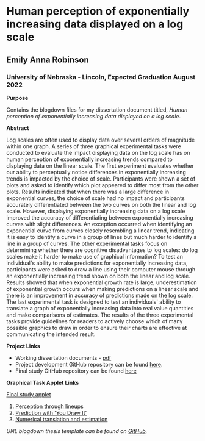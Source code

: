 # Human perception of exponentially increasing data displayed on a log scale
## Emily Anna Robinson
### University of Nebraska - Lincoln, Expected Graduation August 2022

**Purpose**

Contains the blogdown files for my dissertation document titled, *Human perception of exponentially increasing data displayed on a log scale*. 

**Abstract**

Log scales are often used to display data over several orders of magnitude within one graph. A series of three graphical experimental tasks were conducted to evaluate the impact displaying data on the log scale has on human perception of exponentially increasing trends compared to displaying data on the linear scale. The first experiment evaluates whether our ability to perceptually notice differences in exponentially increasing trends is impacted by the choice of scale. Participants were shown a set of plots and asked to identify which plot appeared to differ most from the other plots. Results indicated that when there was a large difference in exponential curves, the choice of scale had no impact and participants accurately differentiated between the two curves on both the linear and log scale. However, displaying exponentially increasing data on a log scale improved the accuracy of differentiating between exponentially increasing curves with slight differences. An exception occurred when identifying an exponential curve from curves closely resembling a linear trend, indicating it is easy to identify a curve in a group of lines but much harder to identify a line in a group of curves. The other experimental tasks focus on determining whether there are cognitive disadvantages to log scales: do log scales make it harder to make use of graphical information? To test an individual's ability to make predictions for exponentially increasing data, participants were asked to draw a line using their computer mouse through an exponentially increasing trend shown on both the linear and log scale. Results showed that when exponential growth rate is large, underestimation of exponential growth occurs when making predictions on a linear scale and there is an improvement in accuracy of predictions made on the log scale. The last experimental task is designed to test an individuals' ability to translate a graph of exponentially increasing data into real value quantities and make comparisons of estimates. The results of the three experimental tasks provide guidelines for readers to actively choose which of many possible graphics to draw in order to ensure their charts are effective at communicating the intended result.

**Project Links**
+ Working dissertation documents -  [pdf](https://github.com/earobinson95/EmilyARobinson-UNL-dissertation/blob/main/_book/thesis.pdf)
+ Project development GitHub repository can be found [here](https://github.com/srvanderplas/Perception-of-Log-Scales).
+ Final study GitHub repository can be found [here](https://github.com/earobinson95/log-perception-prolific)

**Graphical Task Applet Links**

[Final study applet](https://shiny.srvanderplas.com/perception-of-statistical-graphics/)

1. [Perception through lineups](https://shiny.srvanderplas.com/log-study/)
2. [Prediction with 'You Draw It'](https://emily-robinson.shinyapps.io/you-draw-it-pilot-app/)
3. [Numerical translation and estimation](https://shiny.srvanderplas.com/estimation/)


*UNL blogdown thesis template can be found on [GitHub](https://github.com/unl-statistics/UNL-thesisdown-template).*